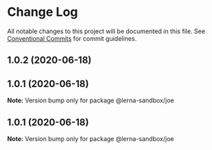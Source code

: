 # Change Log

All notable changes to this project will be documented in this file.
See [Conventional Commits](https://conventionalcommits.org) for commit guidelines.

## 1.0.2 (2020-06-18)



## 1.0.1 (2020-06-18)

**Note:** Version bump only for package @lerna-sandbox/joe





## 1.0.1 (2020-06-18)

**Note:** Version bump only for package @lerna-sandbox/joe

